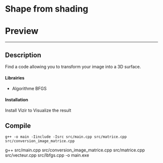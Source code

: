 # Shape from shading
# Preview


---

## Description
Find a code allowing you to transform your image into a 3D surface.
#### Librairies

- Algorithme BFGS

#### Installation

Install Vizir to Visualize the result

## Compile

```
g++ -o main -Iinclude -Isrc src/main.cpp src/matrice.cpp src/conversion_image_matrice.cpp
```

g++ src/main.cpp src/conversion_image_matrice.cpp src/matrice.cpp src/vecteur.cpp src/lbfgs.cpp -o main.exe